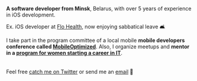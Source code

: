 **A software developer from Minsk**, Belarus, with over 5 years of experience in iOS development. 

Ex. iOS developer at [Flo Health](https://flo.health/), now enjoying sabbatical leave 🛋️

I take part in the program committee of a local mobile **mobile developers conference called [MobileOptimized](https://moconf.by)**. Also, I organize meetups and **mentor in a [program for women starting a career in IT](http://wita.by)**.<br /><br /><br />
Feel free [catch me on Twitter](https://twitter.com/ElviraBurchik) or send me an [email](mailto:elviraburchik@gmail.com) 📧
